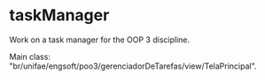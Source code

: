 # taskManager
Work on a task manager for the OOP 3 discipline.

Main class: "br/unifae/engsoft/poo3/gerenciadorDeTarefas/view/TelaPrincipal".
